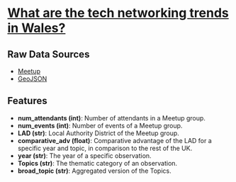 # [What are the tech networking trends in Wales?](https://arloesiadur.org/themes/what-are-the-tech-networking-trends-in-wales)

## Raw Data Sources 
* [Meetup](https://www.meetup.com/)
* [GeoJSON](http://martinjc.github.io/UK-GeoJSON/)

## Features
* **num_attendants (int)**: Number of attendants in a Meetup group.
* **num_events (int)**: Number of events of a Meetup group.
* **LAD (str)**: Local Authority District of the Meetup group.
* **comparative_adv (float)**: Comparative advantage of the LAD for a specific year and topic, in comparison to the rest of the UK.
* **year (str)**: The year of a specific observation.
* **Topics (str)**: The thematic category of an observation.
* **broad_topic (str)**: Aggregated version of the Topics.
